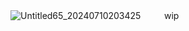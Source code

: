   ![Untitled65_20240710203425](https://encrypted-tbn0.gstatic.com/images?q=tbn:ANd9GcS2-hdG-SPyEBMeTMOuwhlJ1FmZVLF4VexArQ&s)   ㅤ   ㅤ
  wip
